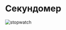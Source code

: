 # Секундомер

![stopwatch](https://github.com/oshkov/stopwatch-js/assets/87696868/5af1bcee-3a50-436a-9d92-703cfd0c0b5a)
